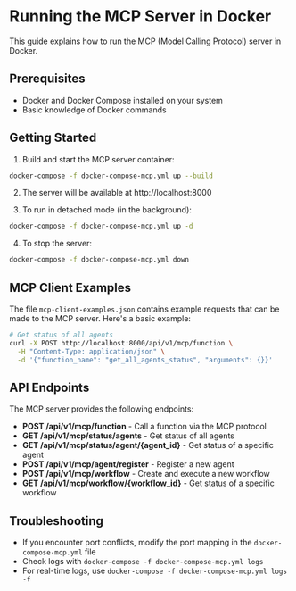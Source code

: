 # Running the MCP Server in Docker

This guide explains how to run the MCP (Model Calling Protocol) server in Docker.

## Prerequisites

- Docker and Docker Compose installed on your system
- Basic knowledge of Docker commands

## Getting Started

1. Build and start the MCP server container:

```bash
docker-compose -f docker-compose-mcp.yml up --build
```

2. The server will be available at http://localhost:8000

3. To run in detached mode (in the background):

```bash
docker-compose -f docker-compose-mcp.yml up -d
```

4. To stop the server:

```bash
docker-compose -f docker-compose-mcp.yml down
```

## MCP Client Examples

The file `mcp-client-examples.json` contains example requests that can be made to the MCP server. Here's a basic example:

```bash
# Get status of all agents
curl -X POST http://localhost:8000/api/v1/mcp/function \
  -H "Content-Type: application/json" \
  -d '{"function_name": "get_all_agents_status", "arguments": {}}'
```

## API Endpoints

The MCP server provides the following endpoints:

- **POST /api/v1/mcp/function** - Call a function via the MCP protocol
- **GET /api/v1/mcp/status/agents** - Get status of all agents
- **GET /api/v1/mcp/status/agent/{agent_id}** - Get status of a specific agent
- **POST /api/v1/mcp/agent/register** - Register a new agent
- **POST /api/v1/mcp/workflow** - Create and execute a new workflow
- **GET /api/v1/mcp/workflow/{workflow_id}** - Get status of a specific workflow

## Troubleshooting

- If you encounter port conflicts, modify the port mapping in the `docker-compose-mcp.yml` file
- Check logs with `docker-compose -f docker-compose-mcp.yml logs`
- For real-time logs, use `docker-compose -f docker-compose-mcp.yml logs -f` 